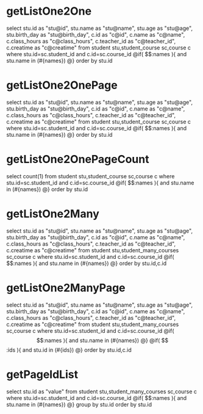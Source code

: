 getListOne2One
====
select
stu.id as "stu@id",
stu.name as "stu@name",
stu.age as "stu@age",
stu.birth_day as "stu@birth_day",
c.id as "c@id",
c.name as "c@name",
c.class_hours as "c@class_hours",
c.teacher_id as "c@teacher_id",
c.creatime as "c@creatime"
from student stu,student_course sc,course c where 
stu.id=sc.student_id and c.id=sc.course_id 
@if( $$:names ){ 
and stu.name in (#{names})
@} 
order by stu.id

getListOne2OnePage
====
select
stu.id as "stu@id",
stu.name as "stu@name",
stu.age as "stu@age",
stu.birth_day as "stu@birth_day",
c.id as "c@id",
c.name as "c@name",
c.class_hours as "c@class_hours",
c.teacher_id as "c@teacher_id",
c.creatime as "c@creatime"
from student stu,student_course sc,course c 
where stu.id=sc.student_id and c.id=sc.course_id 
@if( $$:names ){ 
and stu.name in (#{names})
@} 
order by stu.id

getListOne2OnePageCount
====
select count(1) from student stu,student_course sc,course c 
where stu.id=sc.student_id and c.id=sc.course_id 
@if( $$:names ){ 
and stu.name in (#{names})
@} 
order by stu.id


getListOne2Many
====
select
stu.id as "stu@id",
stu.name as "stu@name",
stu.age as "stu@age",
stu.birth_day as "stu@birth_day",
c.id as "c@id",
c.name as "c@name",
c.class_hours as "c@class_hours",
c.teacher_id as "c@teacher_id",
c.creatime as "c@creatime"
from student stu,student_many_courses sc,course c 
where stu.id=sc.student_id and c.id=sc.course_id 
@if( $$:names ){ 
and stu.name in (#{names})
@} 
order by stu.id,c.id


getListOne2ManyPage
====
select
stu.id as "stu@id",
stu.name as "stu@name",
stu.age as "stu@age",
stu.birth_day as "stu@birth_day",
c.id as "c@id",
c.name as "c@name",
c.class_hours as "c@class_hours",
c.teacher_id as "c@teacher_id",
c.creatime as "c@creatime"
from student stu,student_many_courses sc,course c where stu.id=sc.student_id 
and c.id=sc.course_id 
@if( $$:names ){ 
and stu.name in (#{names})
@} 
@if( $$:ids ){ 
and stu.id in (#{ids})
@}
order by stu.id,c.id

getPageIdList
====
select stu.id as "value"
from student stu,student_many_courses sc,course c where
stu.id=sc.student_id and c.id=sc.course_id 
@if( $$:names ){ 
and stu.name in (#{names})
@} 
group by stu.id order by stu.id
